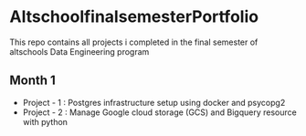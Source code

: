 # AltschoolfinalsemesterPortfolio

This repo contains all projects i completed in the final semester of altschools Data Engineering program

## Month 1
* Project - 1 : Postgres infrastructure setup using docker and psycopg2
* Project - 2 : Manage Google cloud storage (GCS) and Bigquery resource with python

